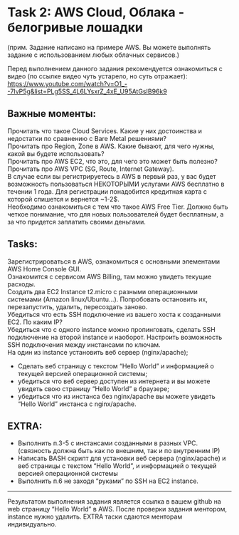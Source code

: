 # Task 2: AWS Cloud, Облака - белогривые лошадки  
(прим. Задание написано на примере AWS. Вы можете выполнять задание с использованием любых облачных сервисов.)  
  
Перед выполнением данного задания рекомендуется ознакомиться с видео (по ссылке видео чуть устарело, но суть отражает):  
https://www.youtube.com/watch?v=O1_--7IvP5g&list=PLg5SS_4L6LYsxrZ_4xE_U95AtGsIB96k9  
 
## Важные моменты:  
Прочитать что такое Cloud Services. Какие у них достоинства и недостатки по сравнению с Bare Metal решениями?  
Прочитать про Region, Zone в AWS. Какие бывают, для чего нужны, какой вы будете использовать?  
Прочитать про AWS EC2, что это, для чего это может быть полезно?  
Прочитать про AWS VPC (SG, Route, Internet Gateway).  
В случае если вы регистрируетесь в AWS в первый раз, у вас будет возможность пользоваться НЕКОТОРЫМИ услугами AWS бесплатно в течении 1 года. Для регистрации понадобится кредитная карта с которой спишется и вернется ~1-2$.  
Необходимо ознакомиться с тем что такое AWS Free Tier. Должно быть четкое понимание, что для новых пользователей будет бесплатным, а за что придется заплатить своими деньгами.  
   
## Tasks:  
Зарегистрироваться в AWS, ознакомиться с основными элементами AWS Home Console GUI.  
Ознакомится с сервисом AWS Billing, там можно увидеть текущие расходы.  
Создать два EC2 Instance t2.micro с разными операционными системами (Amazon linux/Ubuntu…). Попробовать остановить их, перезапустить, удалить, пересоздать заново.  
Убедиться что есть SSH подключение из вашего хоста к созданными EC2. По каким IP?  
Убедиться что с одного instance можно пропинговать, сделать SSH подключение на второй instance и наоборот. Настроить возможность SSH подключения между инстансами по ключам.  
На один из instance установить веб сервер (nginx/apache);  
 * Сделать веб страницу с текстом “Hello World” и информацией о текущей версией операционной системы;  
 * убедиться что веб сервер доступен из интернета и вы можете увидеть свою страницу “Hello World” в браузере;   
 * убедиться что из инстанса без nginx/apache вы можете увидеть “Hello World” инстанса c nginx/apache.  
  
## EXTRA:  
 * Выполнить п.3-5 с инстансами созданными в разных VPC. (связность должна быть как по внешним, так и по внутренним IP)	
 * Написать BASH скрипт для установки веб сервера (nginx/apache) и веб страницы с текстом “Hello World”, и информацией о текущей версией операционной системы
 * Выполнить п.6 не заходя “руками” по SSH на EC2 instance.

*****  
Результатом выполнения задания является ссылка в вашем github на web страницу “Hello World” в AWS. После проверки задания ментором,  instance нужно удалить. EXTRA таски сдаются менторам индивидуально. 


